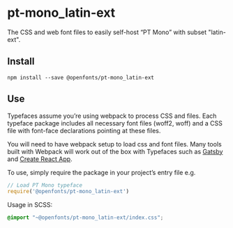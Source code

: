 
# pt-mono_latin-ext

The CSS and web font files to easily self-host “PT Mono” with subset "latin-ext".

## Install

`npm install --save @openfonts/pt-mono_latin-ext`

## Use

Typefaces assume you’re using webpack to process CSS and files. Each typeface
package includes all necessary font files (woff2, woff) and a CSS file with
font-face declarations pointing at these files.

You will need to have webpack setup to load css and font files. Many tools built
with Webpack will work out of the box with Typefaces such as [Gatsby](https://github.com/gatsbyjs/gatsby)
and [Create React App](https://github.com/facebookincubator/create-react-app).

To use, simply require the package in your project’s entry file e.g.

```javascript
// Load PT Mono typeface
require('@openfonts/pt-mono_latin-ext')
```

Usage in SCSS:
```scss
@import "~@openfonts/pt-mono_latin-ext/index.css";
```

